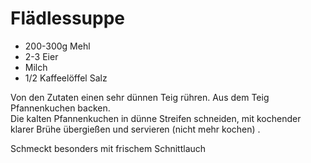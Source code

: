 # Flädlessuppe
* 200-300g Mehl
* 2-3 Eier
* Milch
* 1/2 Kaffeelöffel Salz

Von den Zutaten einen sehr dünnen Teig rühren. Aus dem Teig Pfannenkuchen backen.  
Die kalten Pfannenkuchen in dünne Streifen schneiden, mit kochender klarer Brühe übergießen und servieren (nicht mehr kochen) .  

Schmeckt besonders mit frischem Schnittlauch
